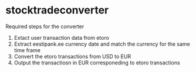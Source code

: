 # stocktradeconverter

Required steps for the converter
1. Extact user transaction data from etoro
2. Extract eestipank.ee currency date and match the currency for the same time frame
3. Convert the etoro transactions from USD to EUR 
4. Output the transactiosn in EUR corresponeding to etoro transactions
